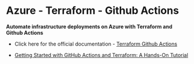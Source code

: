 # Azure - Terraform - Github Actions

**Automate infrastructure deployments on Azure with Terraform and Github Actions**

- Click here for the official documentation - [Terraform Github Actions](https://www.terraform.io/docs/github-actions/index.html)

- [Getting Started with GitHub Actions and Terraform: A Hands-On Tutorial](https://adamtheautomator.com/github-actions/)